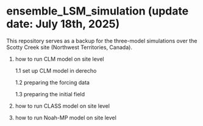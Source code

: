# ensemble_LSM_simulation (update date: July 18th, 2025)
This repository serves as a backup for the three-model simulations over the Scotty Creek site (Northwest Territories, Canada).
1. how to run CLM model on site level

    1.1 set up CLM model in derecho

    1.2 preparing the forcing data

    1.3 preparing the initial field

3. how to run CLASS model on site level
4. how to run Noah-MP model on site level

